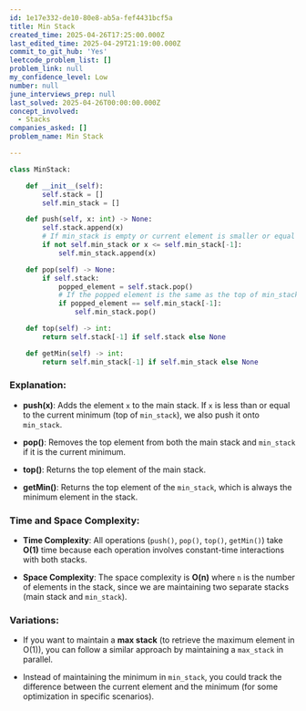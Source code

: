 ```yaml
---
id: 1e17e332-de10-80e8-ab5a-fef4431bcf5a
title: Min Stack
created_time: 2025-04-26T17:25:00.000Z
last_edited_time: 2025-04-29T21:19:00.000Z
commit_to_git_hub: 'Yes'
leetcode_problem_list: []
problem_link: null
my_confidence_level: Low
number: null
june_interviews_prep: null
last_solved: 2025-04-26T00:00:00.000Z
concept_involved:
  - Stacks
companies_asked: []
problem_name: Min Stack

---
```


```python
class MinStack:

    def __init__(self):
        self.stack = []
        self.min_stack = []

    def push(self, x: int) -> None:
        self.stack.append(x)
        # If min_stack is empty or current element is smaller or equal to the top of min_stack
        if not self.min_stack or x <= self.min_stack[-1]:
            self.min_stack.append(x)

    def pop(self) -> None:
        if self.stack:
            popped_element = self.stack.pop()
            # If the popped element is the same as the top of min_stack, pop from min_stack as well
            if popped_element == self.min_stack[-1]:
                self.min_stack.pop()

    def top(self) -> int:
        return self.stack[-1] if self.stack else None

    def getMin(self) -> int:
        return self.min_stack[-1] if self.min_stack else None

```

### Explanation:

*   **push(x)**: Adds the element `x` to the main stack. If `x` is less than or equal to the current minimum (top of `min_stack`), we also push it onto `min_stack`.

*   **pop()**: Removes the top element from both the main stack and `min_stack` if it is the current minimum.

*   **top()**: Returns the top element of the main stack.

*   **getMin()**: Returns the top element of the `min_stack`, which is always the minimum element in the stack.

### Time and Space Complexity:

*   **Time Complexity**: All operations (`push()`, `pop()`, `top()`, `getMin()`) take **O(1)** time because each operation involves constant-time interactions with both stacks.

*   **Space Complexity**: The space complexity is **O(n)** where `n` is the number of elements in the stack, since we are maintaining two separate stacks (main stack and `min_stack`).

### Variations:

*   If you want to maintain a **max stack** (to retrieve the maximum element in O(1)), you can follow a similar approach by maintaining a `max_stack` in parallel.

*   Instead of maintaining the minimum in `min_stack`, you could track the difference between the current element and the minimum (for some optimization in specific scenarios).
